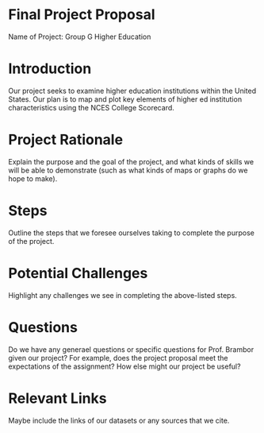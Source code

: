 # Final Project Proposal
Name of Project: Group G Higher Education

# Introduction
Our project seeks to examine higher education institutions within the United States. Our plan is to map and plot key elements of higher ed institution characteristics using the NCES College Scorecard. 

# Project Rationale
Explain the purpose and the goal of the project, and what kinds of skills we will be able to demonstrate (such as what kinds of maps or graphs do we hope to make).

# Steps
Outline the steps that we foresee ourselves taking to complete the purpose of the project.

# Potential Challenges
Highlight any challenges we see in completing the above-listed steps.

# Questions
Do we have any generael questions or specific questions for Prof. Brambor given our project?  For example, does the project proposal meet the expectations of the assignment?  How else might our project be useful?

# Relevant Links
Maybe include the links of our datasets or any sources that we cite.
